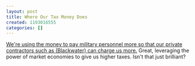 ```yaml
---
layout: post
title: Where Our Tax Money Does
created: 1193016555
categories: []
---
```

[We're using the money to pay military personnel more so that our private contractors such as (Blackwater) can charge us more.](http://hosted.ap.org/dynamic/stories/P/PENTAGON_COMMANDO_COSTS?SITE=WHIZ&SECTION=HOME&TEMPLATE=DEFAULT) Great, leveraging the power of market economies to give us higher taxes. Isn't that just brilliant?
